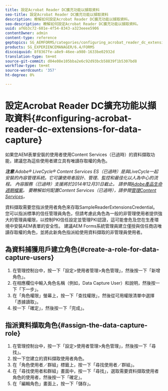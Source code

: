 ```yaml
---
title: 設定Acrobat Reader DC擴充功能以擷取資料
seo-title: 設定Acrobat Reader DC擴充功能以擷取資料
description: 瞭解如何設定Acrobat Reader DC擴充功能以擷取資料。
seo-description: 瞭解如何設定Acrobat Reader DC擴充功能以擷取資料。
uuid: af6b3c72-601e-4f54-8343-a323eeee5906
contentOwner: admin
content-type: reference
geptopics: SG_AEMFORMS/categories/configuring_acrobat_reader_dc_extensions
products: SG_EXPERIENCEMANAGER/6.4/FORMS
discoiquuid: 8f8367fe-a8e9-46ee-a980-1633be02932d
translation-type: tm+mt
source-git-commit: d04e08e105bba2e6c92d93bcb58839f1b5307bd8
workflow-type: tm+mt
source-wordcount: '357'
ht-degree: 0%

---
```



# 設定Acrobat Reader DC擴充功能以擷取資料{#configuring-acrobat-reader-dc-extensions-for-data-capture}

如果您AEM表單安裝的使用者使用Content Services（已過時）的資料擷取功能，建議您為這些使用者建立具有唯讀存取權的角色。

***注意&#x200B;**:Adobe® LiveCycle® Content Services ES（已過時）是與LiveCycle一起安裝的內容管理系統。它可讓使用者設計、管理、監控和最佳化以人為中心的流程。 內容服務（已過時）支援將於2014年12月31日截止。 請參閱[Adobe產品生命週期檔案](https://www.adobe.com/support/products/enterprise/eol/eol_matrix.html)。 要瞭解如何配置Content Services（已過時），請參閱[管理Content Services](https://help.adobe.com/en_US/livecycle/9.0/admin_contentservices.pdf)。*

資料擷取需要您指派使用者角色來存取SampleReaderExtensionsCredential。 您可以指派標準的信任管理員角色，但請考慮此角色為一般的非管理使用者提供強大的管理員權限，以控制PKI信任設定並管理PKI認證，這可能會危及您在生產環境中安裝AEM表單的安全性。 建議AEM Forms系統管理員建立僅授與信任商店唯讀存取權的角色，並將此新角色指派給使用資料擷取的非管理員使用者。

## 為資料捕獲用戶建立角色{#create-a-role-for-data-capture-users}

1. 在管理控制台中，按一下「設定>使用者管理>角色管理」，然後按一下「新增角色」。
1. 在相應欄位中輸入角色名稱（例如，Data Capture User）和說明，然後按一下「下一步」。
1. 在「角色權限」螢幕上，按一下「查找權限」，然後從可用權限清單中選擇「憑據讀取」。
1. 按一下「確定」，然後按一下「完成」。

## 指派資料擷取角色{#assign-the-data-capture-role}

1. 在管理控制台中，按一下「設定>使用者管理>角色管理」，然後按一下「尋找」。
1. 按一下您建立的資料擷取使用者角色。
1. 在「角色使用者／群組」標籤上，按一下「尋找使用者／群組」。
1. 在「尋找使用者和群組」畫面中，按一下「尋找」，選取需要資料擷取使用者角色的使用者，然後按一下「確定」。
1. 在「編輯角色」畫面上，按一下「儲存」。

